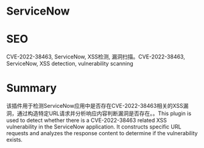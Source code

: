 # ServiceNow
# SEO
CVE-2022-38463, ServiceNow, XSS检测, 漏洞扫描。CVE-2022-38463, ServiceNow, XSS detection, vulnerability scanning
# Summary
该插件用于检测ServiceNow应用中是否存在CVE-2022-38463相关的XSS漏洞，通过构造特定URL请求并分析响应内容判断漏洞是否存在。。This plugin is used to detect whether there is a CVE-2022-38463 related XSS vulnerability in the ServiceNow application. It constructs specific URL requests and analyzes the response content to determine if the vulnerability exists.

